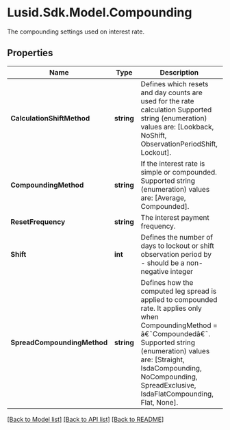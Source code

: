 # Lusid.Sdk.Model.Compounding
The compounding settings used on interest rate.

## Properties

Name | Type | Description | Notes
------------ | ------------- | ------------- | -------------
**CalculationShiftMethod** | **string** | Defines which resets and day counts are used for the rate calculation    Supported string (enumeration) values are: [Lookback, NoShift, ObservationPeriodShift, Lockout]. | [optional] 
**CompoundingMethod** | **string** | If the interest rate is simple or compounded.    Supported string (enumeration) values are: [Average, Compounded]. | 
**ResetFrequency** | **string** | The interest payment frequency. | 
**Shift** | **int** | Defines the number of days to lockout or shift observation period by - should be a non-negative integer | [optional] 
**SpreadCompoundingMethod** | **string** | Defines how the computed leg spread is applied to compounded rate.  It applies only when CompoundingMethod &#x3D; â€˜Compoundedâ€˜.    Supported string (enumeration) values are: [Straight, IsdaCompounding, NoCompounding, SpreadExclusive, IsdaFlatCompounding, Flat, None]. | 

[[Back to Model list]](../README.md#documentation-for-models) [[Back to API list]](../README.md#documentation-for-api-endpoints) [[Back to README]](../README.md)

